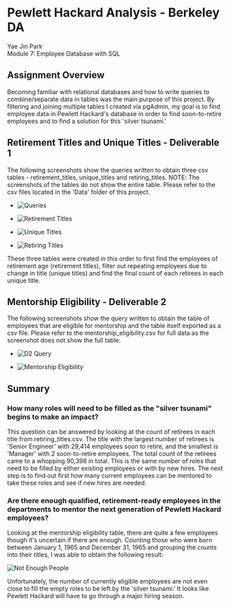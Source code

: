 # Pewlett Hackard Analysis - Berkeley DA
Yae Jin Park\
Module 7: Employee Database with SQL

## Assignment Overview

Becoming familiar with relational databases and how to write queries to combine/separate data in tables was the main purpose of this project.
By filtering and joining multiple tables I created via pgAdmin, my goal is to find employee data in Pewlett Hackard's database in order to find soon-to-retire employees and to find a solution for this 'silver tsunami.'

## Retirement Titles and Unique Titles - Deliverable 1
The following screenshots show the queries written to obtain three csv tables - retirement_titles, unique_titles and retiring_titles.
NOTE: The screenshots of the tables do not show the entire table. Please refer to the csv files located in the 'Data' folder of this project.

* ![Queries](https://github.com/yaejinpark/pewlett-hackard-analysis/blob/main/Resources/deliverable%201%20queries.png)

* ![Retirement Titles](https://github.com/yaejinpark/pewlett-hackard-analysis/blob/main/Resources/retirement_titles.png)

* ![Unique Titles](https://github.com/yaejinpark/pewlett-hackard-analysis/blob/main/Resources/unique_titles.png)

* ![Retiring Titles](https://github.com/yaejinpark/pewlett-hackard-analysis/blob/main/Resources/retiring_titles.png)

These three tables were created in this order to first find the employees of retirement age (retirement titles), filter out repeating employees due to change in title (unique titles) and find the final count of each retirees in each unique title.

## Mentorship Eligibility - Deliverable 2

The following screenshots show the query written to obtain the table of employees that are eligible for mentorship and the table itself exported as a csv file. Please refer to the mentorship_eligibility.csv for full data as the screenshot does not show the full table.

* ![D2 Query](https://github.com/yaejinpark/pewlett-hackard-analysis/blob/main/Resources/deliverable%202%20queries.png)

* ![Mentorship Eligibility](https://github.com/yaejinpark/pewlett-hackard-analysis/blob/main/Resources/mentorship%20eligibility.png)

## Summary

### How many roles will need to be filled as the "silver tsunami" begins to make an impact?
This question can be answered by looking at the count of retirees in each title from retiring_titles.csv. The title with the largest number of retirees is 'Senior Engineer' with 29,414 employees soon to retire, and the smallest is 'Manager' with 2 soon-to-retire employees. The total count of the retirees came to a whopping 90,398 in total. This is the same number of roles that need to be filled by either existing employees or with by new hires. The next step is to find out first how many current employees can be mentored to take these roles and see if new hires are needed.

### Are there enough qualified, retirement-ready employees in the departments to mentor the next generation of Pewlett Hackard employees?
Looking at the mentorship eligibility table, there are quite a few employees though it's uncertain if there are enough. Counting those who were born between January 1, 1965 and December 31, 1965 and grouping the counts into their titles, I was able to obtain the following result:

![Not Enough People](https://github.com/yaejinpark/pewlett-hackard-analysis/blob/main/Resources/not_enough_people.png)

Unfortunately, the number of currently eligible employees are not even close to fill the empty roles to be left by the 'silver tsunami.' It looks like Pewlett Hackard will have to go through a major hiring season.